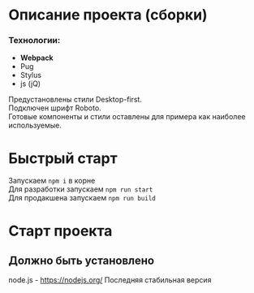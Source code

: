 # Описание проекта (сборки)
### Технологии:
- **Webpack**
- Pug
- Stylus
- js (jQ)

Предустановлены стили Desktop-first.  
Подключен шрифт Roboto.  
Готовые компоненты и стили оставлены для примера как наиболее используемые.  

# Быстрый старт
Запускаем `npm i` в корне  
Для разработки запускаем `npm run start`  
Для продакшена запускаем `npm run build`  

# Старт проекта #
## Должно быть установлено ##
node.js - https://nodejs.org/ Последняя стабильная версия
